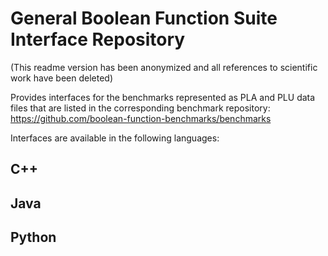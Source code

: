 
# General Boolean Function Suite Interface Repository
(This readme version has been anonymized and all references to scientific work have been deleted)

Provides interfaces for the benchmarks represented as PLA and PLU data files that are listed in the corresponding benchmark repository:
https://github.com/boolean-function-benchmarks/benchmarks

Interfaces are available in the following languages:

## C++

## Java

## Python
